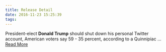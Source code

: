 ```yaml
---
title: Release Detail
date: 2016-11-23 15:25:39
tags:
---
```

President-elect <b>Donald Trump</b> should shut down his personal Twitter account, American voters say 59 - 35 percent, according to a Quinnipiac&nbsp;...
[Read More](https://poll.qu.edu/national/release-detail?ReleaseID=2405)